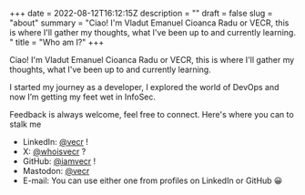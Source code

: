 +++
date = 2022-08-12T16:12:15Z
description = ""
draft = false
slug = "about"
summary = "Ciao! I'm Vladut Emanuel Cioanca Radu or VECR, this is where I'll gather my thoughts, what I've been up to and currently learning. "
title = "Who am I?"
+++


Ciao! I'm Vladut Emanuel Cioanca Radu or VECR, this is where I'll gather my thoughts, what I've been up to and currently learning.

I started my journey as a developer, I explored the world of DevOps and now I’m getting my feet wet in InfoSec.

Feedback is always welcome, feel free to connect. Here's where you can to stalk me

- LinkedIn: [@vecr](https://www.linkedin.com/in/vecr/) !
- X: [@whoisvecr](https://x.com/whoisvecr) ?
- GitHub: [@iamvecr](https://github.com/iamvecr) !
- Mastodon: [@vecr](https://mas.to/@vecr)
- E-mail: You can use either one from profiles on LinkedIn or GitHub :grinning: